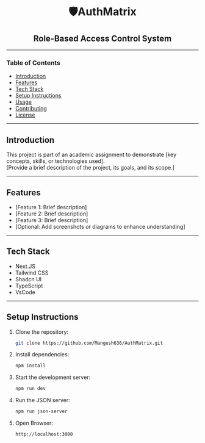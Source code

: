 <h1 align="center">🛡️AuthMatrix</h1>

<h2 align="center">Role-Based Access Control System</h2>

---

### Table of Contents

- [Introduction](#introduction)
- [Features](#features)
- [Tech Stack](#tech-stack)
- [Setup Instructions](#setup-instructions)
- [Usage](#usage)
- [Contributing](#contributing)
- [License](#license)

---

## Introduction

This project is part of an academic assignment to demonstrate [key concepts, skills, or technologies used].  
[Provide a brief description of the project, its goals, and its scope.]

---

## Features

- [Feature 1: Brief description]
- [Feature 2: Brief description]
- [Feature 3: Brief description]
- [Optional: Add screenshots or diagrams to enhance understanding]

---

## Tech Stack

- Next.JS
- Tailwind CSS
- Shadcn UI
- TypeScript
- VsCode

---

## Setup Instructions

1. Clone the repository:

   ```bash
   git clone https://github.com/Mangesh636/AuthMatrix.git
   ```

2. Install dependencies:

   ```bash
   npm install
   ```

3. Start the development server:

   ```bash
   npm run dev
   ```

4. Run the JSON server:

   ```bash
   npm run json-server
   ```

5. Open Browser:
   ```
   http://localhost:3000
   ```
